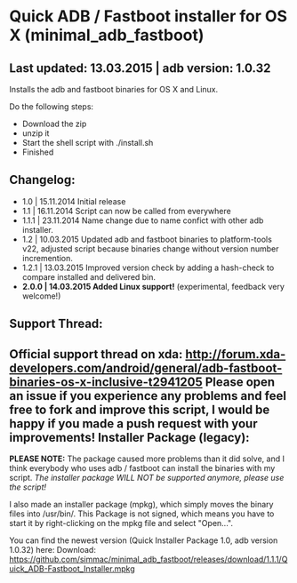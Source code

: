 Quick ADB / Fastboot installer for OS X (minimal_adb_fastboot)
====================

Last updated: 13.03.2015 | adb version: 1.0.32
------------------------
Installs the adb and fastboot binaries for OS X and Linux.

Do the following steps:
- Download the zip
- unzip it
- Start the shell script with ./install.sh
- Finished

Changelog:
---------------
- 1.0	| 15.11.2014 Initial release
- 1.1	| 16.11.2014 Script can now be called from everywhere
- 1.1.1	| 23.11.2014 Name change due to name confict with other adb installer.
- 1.2	| 10.03.2015 Updated adb and fastboot binaries to platform-tools v22, adjusted script because binaries change without version number incremention.
- 1.2.1 | 13.03.2015 Improved version check by adding a hash-check to compare installed and delivered bin. 
- **2.0.0 | 14.03.2015 Added Linux support!** (experimental, feedback very welcome!)

Support Thread:
----------------
Official support thread on xda: http://forum.xda-developers.com/android/general/adb-fastboot-binaries-os-x-inclusive-t2941205
Please open an issue if you experience any problems and feel free to fork and improve this script, I would be happy if you made a push request with your improvements!
Installer Package (legacy):
------------------
**PLEASE NOTE:** The package caused more problems than it did solve, and I think everybody 
who uses adb / fastboot can install the binaries with my script. 
*The installer package WILL NOT be supported anymore, please use the script!*


I also made an installer package (mpkg), which simply moves the binary files into /usr/bin/.
This Package is not signed, which means you have to start it by right-clicking on the mpkg file and select "Open...".

You can find the newest version (Quick Installer Package 1.0, adb version 1.0.32) here:
Download: https://github.com/simmac/minimal_adb_fastboot/releases/download/1.1.1/Quick_ADB-Fastboot_Installer.mpkg
